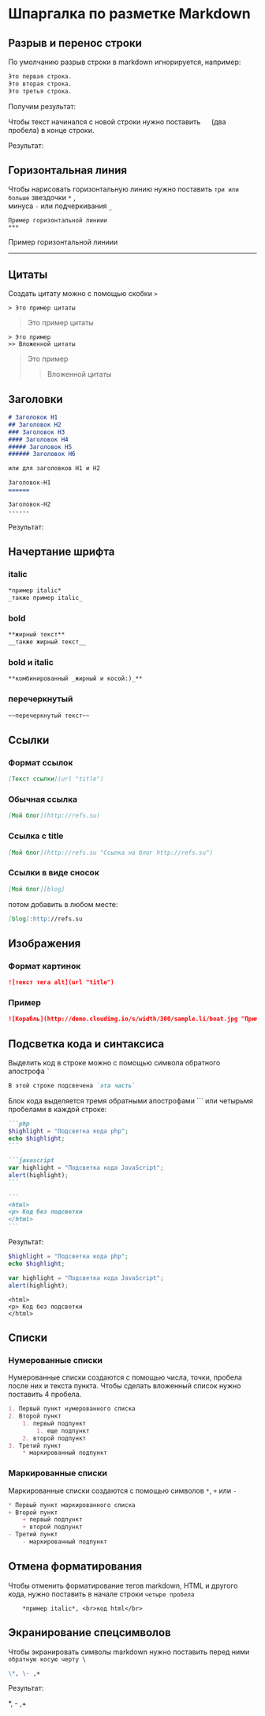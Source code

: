 # Шпаргалка по разметке Markdown

## Разрыв и перенос строки

По умолчанию разрыв строки в markdown игнорируется, например:

```markdown
Это первая строка.
Это вторая строка.
Это третья строка.
```

Получим результат:

<script src="https://gist.github.com/borisde/4001550415b9e1670fe8881f3e36b4a2.js"></script>

Чтобы текст начинался с новой строки нужно поставить `  ` (два пробела) в конце строки.

Результат:

<script src="https://gist.github.com/borisde/8c4f9772d1bb45e744a403cdf7cb0da5.js"></script>

## Горизонтальная линия

Чтобы нарисовать горизонтальную линию нужно поставить `три или больше` звездочки `*` ,  
минуса `-` или подчеркивания `_`

```
Пример горизонтальной линиии
***
```

Пример горизонтальной линиии
***

## Цитаты

Создать цитату можно с помощью скобки `>`

```
> Это пример цитаты
```
> Это пример цитаты

```
> Это пример 
>> Вложенной цитаты
```

> Это пример 
>> Вложенной цитаты

## Заголовки

```markdown
# Заголовок H1
## Заголовок H2
### Заголовок H3
#### Заголовок H4
##### Заголовок H5
###### Заголовок H6

или для заголовков H1 и H2

Заголовок-H1
======

Заголовок-H2
------
```

Результат:

<script src="https://gist.github.com/borisde/c2b3d71d3fa603ca947c2ac20fa06cf5.js"></script>

## Начертание шрифта

### italic
```markdown
*пример italic*  
_также пример italic_
```

<script src="https://gist.github.com/borisde/0bffa1c2715b180f21eacc40e87424d6.js"></script>

### bold
```markdown
**жирный текст**  
__также жирный текст__
```

<script src="https://gist.github.com/borisde/c8c2dacb70456e77c861e10e0bd2b739.js"></script>

### bold и italic
```markdown
**комбинированный _жирный и косой:)_**
```

<script src="https://gist.github.com/borisde/9b7022e4ac6f39844476132f2f41964a.js"></script>

### перечеркнутый
```markdown
~~перечеркнутый текст~~
```

<script src="https://gist.github.com/borisde/89f460e131e68f58461c764e085b199b.js"></script>

## Ссылки

### Формат ссылок

```markdown
[Текст ссылки](url "title")
```

### Обычная ссылка
```markdown
[Мой блог](http://refs.su)
```

<script src="https://gist.github.com/borisde/c80b66520329b5a1fe8c416c1ada73a8.js"></script>

### Ссылка с title

```markdown
[Мой блог](http://refs.su "Ссылка на блог http://refs.su")
```

<script src="https://gist.github.com/borisde/390b5c8438aa0695af9844f3ad0cfee3.js"></script>

###  Ссылки в виде сносок

```markdown
[Мой блог][blog]
```

потом добавить в любом месте:
```markdown
[blog]:http://refs.su
```

## Изображения

### Формат картинок

```markdown
![текст тега alt](url "title")
```

### Пример

```markdown
![Корабль](http://demo.cloudimg.io/s/width/300/sample.li/boat.jpg "Пример картинки")
```

<script src="https://gist.github.com/borisde/758c96a0f47a8dca5b688ec2c65f5d79.js"></script>

## Подсветка кода и синтаксиса

Выделить код в строке можно с помощью символа обратного апострофа `` ` ``

```markdown
В этой строке подсвечена `эта часть`
```
<script src="https://gist.github.com/borisde/aa9e883b88834d51b3a172fce52cc843.js"></script>

Блок кода выделяется тремя обратными апострофами \`\`\` или четырьмя пробелами в каждой строке:

````markdown
```php
$highlight = "Подсветка кода php";
echo $highlight;
```  
  
```javascript
var highlight = "Подсветка кода JavaScript";
alert(highlight);
```  
    
```
<html>
<p> Код без подсветки
</html>
```
````

Результат:

```php
$highlight = "Подсветка кода php";
echo $highlight;
```

```javascript
var highlight = "Подсветка кода JavaScript";
alert(highlight);
```
       
``` 
<html>
<p> Код без подсветки
</html>
```

## Списки

### Нумерованные списки

Нумерованные списки создаются с помощью числа, точки, пробела после них и текста пункта.
Чтобы сделать вложенный список нужно поставить 4 пробела.

```markdown
1. Первый пункт нумерованного списка
2. Второй пункт
    1. первый подпункт
        1. еще подпункт        
    2. второй подпункт
3. Третий пункт
    * маркированный подпункт 
```

<script src="https://gist.github.com/borisde/6c132f9928dbfdf3c3104e66a5bd401d.js"></script>

### Маркированные списки

Маркированные списки создаются с помощью символов `*`, `+` или `-`

```markdown
* Первый пункт маркированного списка
+ Второй пункт
    + первый подпункт
    + второй подпункт
- Третий пункт
    - маркированный подпункт 
```

<script src="https://gist.github.com/borisde/eaccfa921e579c52af78f4af62a2b5de.js"></script>

## Отмена форматирования

Чтобы отменить форматирование тегов markdown, HTML и другого кода, нужно поставить в начале строки `четыре пробела`

        *пример italic*, <br>код html</br>

## Экранирование спецсимволов

Чтобы экранировать символы markdown нужно поставить перед ними `обратную косую черту \`

```markdown
\*, \- ,+
```

Результат:

\*, \- ,+